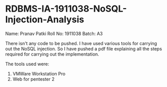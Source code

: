 # RDBMS-IA-1911038-NoSQL-Injection-Analysis
Name: Pranav Patki
Roll No: 1911038
Batch: A3

There isn't any code to be pushed. I have used various tools for carrying out the NoSQL injection. So I have pushed a pdf file explaining all the steps required for carrying out the implementation.

The tools used were:
1) VMWare Workstation Pro
2) Web for pentester 2
